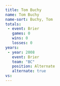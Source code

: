 ```yaml
---
title: Tom Buchy
name: Tom Buchy
name-sort: Buchy, Tom
totals:
 - event: Brier
   games: 0
   wins: 0
   losses: 0
years:
 - year: 2008
   event: Brier
   team: "BC"
   position: Alternate
   alternate: true
vs:
---
```

